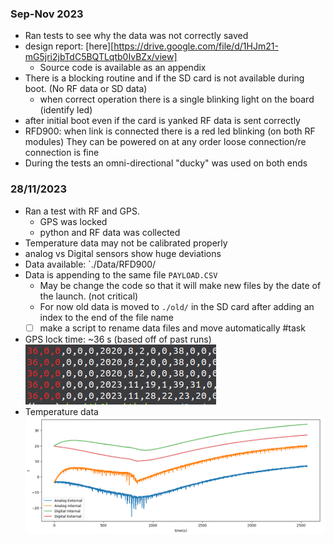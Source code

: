 
### Sep-Nov 2023

- Ran tests to see why the data was not correctly saved
- design report: [here][https://drive.google.com/file/d/1HJm21-mG5jri2jbTdC5BQTLqtb0IvBZx/view]
	- Source code is available as an appendix
- There is a blocking routine and if the SD card is not available during boot. (No RF data or SD data)
	- when correct operation there is a single blinking light on the board (identify led)
- after initial boot even if the card is yanked RF data is sent correctly
- RFD900: when link is connected there is a red led blinking (on both RF modules) They can be powered on at any order loose connection/re connection is fine 
- During the tests an omni-directional "ducky" was used on both ends

### 28/11/2023 

- Ran a test with RF and GPS.
	- GPS was locked
	- python and RF data was collected
- Temperature data may not be calibrated properly 
-  analog vs Digital sensors show huge deviations 
- Data available: `./Data/RFD900/
-  Data is appending to the same file `PAYLOAD.CSV`
	- May be change the code so that it will make new files by the date of the launch.  (not critical)
	- For now old data is moved to `./old/` in the SD card after adding an index to the end of the file name
	- [ ] make a script to rename data files and move automatically #task
- GPS lock time: ~36 s (based off of past runs)
	![Pasted image 20231128205331](../Data/images/Pasted%20image%2020231128205331.png)
- Temperature data
	![Pasted image 20231128210817](../Data/images/Pasted%20image%2020231128210817.png)

